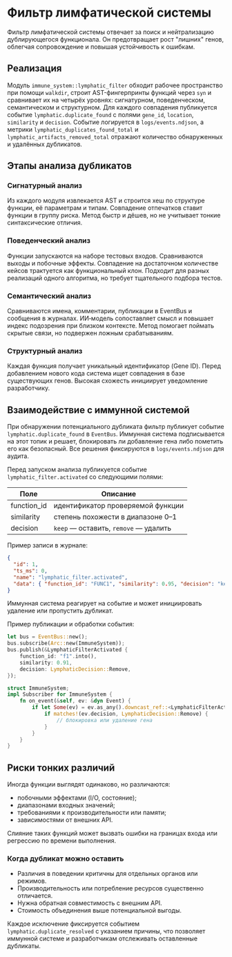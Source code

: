 <!-- neira:meta
id: NEI-20240909-120000-lymphatic-filter
intent: docs
summary: Описан фильтр лимфатической системы и анализ дубликатов.
-->
<!-- neira:meta
id: NEI-20270610-120400-lymphatic-activated-doc
intent: docs
summary: Добавлено событие lymphatic_filter.activated и его поля.
-->
<!-- neira:meta
id: NEI-20270615-lymphatic-impl-doc
intent: docs
summary: Описана реализация сканирования репозитория и событие duplicate_found.
-->

# Фильтр лимфатической системы

Фильтр лимфатической системы отвечает за поиск и нейтрализацию дублирующегося
функционала. Он предотвращает рост "лишних" генов, облегчая сопровождение и
повышая устойчивость к ошибкам.

## Реализация

Модуль `immune_system::lymphatic_filter` обходит рабочее пространство при помощи
`walkdir`, строит AST-фингерпринты функций через `syn` и сравнивает их на четырёх
уровнях: сигнатурном, поведенческом, семантическом и структурном. Для каждого
совпадения публикуется событие `lymphatic.duplicate_found` с полями `gene_id`,
`location`, `similarity` и `decision`. Событие логируется в `logs/events.ndjson`,
а метрики `lymphatic_duplicates_found_total` и
`lymphatic_artifacts_removed_total` отражают количество обнаруженных и удалённых
дубликатов.

## Этапы анализа дубликатов

### Сигнатурный анализ

Из каждого модуля извлекается AST и строится хеш по структуре функции, её
параметрам и типам. Совпадение отпечатков ставит функции в группу риска.
Метод быстр и дёшев, но не учитывает тонкие синтаксические отличия.

### Поведенческий анализ

Функции запускаются на наборе тестовых входов. Сравниваются выходы и побочные
эффекты. Совпадение на достаточном количестве кейсов трактуется как
функциональный клон. Подходит для разных реализаций одного алгоритма, но
требует тщательного подбора тестов.

### Семантический анализ

Сравниваются имена, комментарии, публикации в EventBus и сообщения в журналах.
ИИ‑модель сопоставляет смысл и повышает индекс подозрения при близком
контексте. Метод помогает поймать скрытые связи, но подвержен ложным
срабатываниям.

### Структурный анализ

Каждая функция получает уникальный идентификатор (Gene ID). Перед добавлением
нового кода система ищет совпадения в базе существующих генов. Высокая
схожесть инициирует уведомление разработчику.

## Взаимодействие с иммунной системой

При обнаружении потенциального дубликата фильтр публикует событие
`lymphatic.duplicate_found` в `EventBus`. Иммунная система подписывается на
этот топик и решает, блокировать ли добавление гена либо пометить его как
безопасный. Все решения фиксируются в `logs/events.ndjson` для аудита.

Перед запуском анализа публикуется событие `lymphatic_filter.activated` со
следующими полями:

| Поле        | Описание                              |
| ----------- | ------------------------------------- |
| function_id | идентификатор проверяемой функции     |
| similarity  | степень похожести в диапазоне 0–1     |
| decision    | `keep` — оставить, `remove` — удалить |

Пример записи в журнале:

```json
{
  "id": 1,
  "ts_ms": 0,
  "name": "lymphatic_filter.activated",
  "data": { "function_id": "FUNC1", "similarity": 0.95, "decision": "keep" }
}
```

Иммунная система реагирует на событие и может инициировать удаление или
пропустить дубликат.

Пример публикации и обработки события:

```rust
let bus = EventBus::new();
bus.subscribe(Arc::new(ImmuneSystem));
bus.publish(&LymphaticFilterActivated {
    function_id: "f1".into(),
    similarity: 0.91,
    decision: LymphaticDecision::Remove,
});

struct ImmuneSystem;
impl Subscriber for ImmuneSystem {
    fn on_event(&self, ev: &dyn Event) {
        if let Some(ev) = ev.as_any().downcast_ref::<LymphaticFilterActivated>() {
            if matches!(ev.decision, LymphaticDecision::Remove) {
                // блокировка или удаление гена
            }
        }
    }
}
```

## Риски тонких различий

Иногда функции выглядят одинаково, но различаются:

- побочными эффектами (I/O, состояние);
- диапазонами входных значений;
- требованиями к производительности или памяти;
- зависимостями от внешних API.

Слияние таких функций может вызвать ошибки на границах входа или регрессию по
времени выполнения.

### Когда дубликат можно оставить

- Различия в поведении критичны для отдельных органов или режимов.
- Производительность или потребление ресурсов существенно отличается.
- Нужна обратная совместимость с внешним API.
- Стоимость объединения выше потенциальной выгоды.

Каждое исключение фиксируется событием `lymphatic.duplicate_resolved` с
указанием причины, что позволяет иммунной системе и разработчикам отслеживать
оставленные дубликаты.
